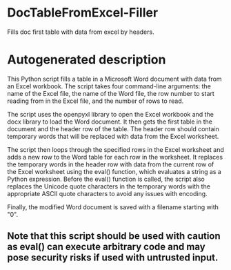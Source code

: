 # DocTableFromExcel-Filler
Fills doc first table with data from excel by headers.

# Autogenerated description

This Python script fills a table in a Microsoft Word document with data from an Excel workbook. The script takes four command-line arguments: the name of the Excel file, the name of the Word file, the row number to start reading from in the Excel file, and the number of rows to read.

The script uses the openpyxl library to open the Excel workbook and the docx library to load the Word document. It then gets the first table in the document and the header row of the table. The header row should contain temporary words that will be replaced with data from the Excel worksheet.

The script then loops through the specified rows in the Excel worksheet and adds a new row to the Word table for each row in the worksheet. It replaces the temporary words in the header row with data from the current row of the Excel worksheet using the eval() function, which evaluates a string as a Python expression. Before the eval() function is called, the script also replaces the Unicode quote characters in the temporary words with the appropriate ASCII quote characters to avoid any issues with encoding.

Finally, the modified Word document is saved with a filename starting with "0".

## Note that this script should be used with caution as eval() can execute arbitrary code and may pose security risks if used with untrusted input.
